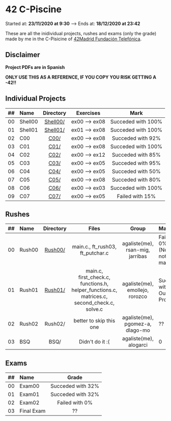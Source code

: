 # 42 C-Piscine

Started at: **23/11/2020 at 9:30** --> Ends at: **18/12/2020 at 23:42**

These are all the inidividual projects, rushes and exams (only the grade) made by me in the C-Pisicine of [42Madrid Fundación Telefónica](https://www.42madrid.com/).

## Disclaimer
**Project PDFs are in Spanish**

**ONLY USE THIS AS A REFERENCE, IF YOU COPY YOU RISK GETTING A -42!!**

## Individual Projects

|  ##  |			Name				|	Directory	|	Exercises			| Mark |
|:----:|:-----------------------------------|:-------------:|:------------------:|:--------------:|
|  00  |Shell00								|	[Shell00/](https://github.com/somedevv/42-C-Piscine/tree/master/Shell00)		| ex00 --> ex08			| Succeded with 100% |
|  01  |Shell01							|	[Shell01/](https://github.com/somedevv/42-Piscine/tree/master/Shell01)		| ex01 --> ex08 | Succeded with 100% |
|  02  |C00								|	[C00/](https://github.com/somedevv/42-C-Piscine/tree/master/C00)		| ex00 --> ex08			| Succeded with 92% |
|  03  |C01					|	[C01/](https://github.com/somedevv/42-C-Piscine/tree/master/C01)		| ex00 --> ex08 | Succeded with 100% |
|  04  |C02					|	[C02/](https://github.com/somedevv/42-C-Piscine/tree/master/C02)		| ex00 --> ex12 | Succeded with 85% |
|  05  |C03					|	[C03/](https://github.com/somedevv/42-C-Piscine/tree/master/C03)		| ex00 --> ex05 | Succeded with 95% |
|  06  |C04					|	[C04/](https://github.com/somedevv/42-C-Piscine/tree/master/C04)		| ex00 --> ex05 | Succeded with 50% |
|  07  |C05					|	[C05/](https://github.com/somedevv/42-C-Piscine/tree/master/C05)		| ex00 --> ex08 | Succeded with 80% |
|  08  |C06					|	[C06/](https://github.com/somedevv/42-C-Piscine/tree/master/C06)		| ex00 --> ex03 | Succeded with 100% |
|  09  |C07					|	[C07/](https://github.com/somedevv/42-C-Piscine/tree/master/C07)		| ex00 --> ex05 | Failed with 15% |

## Rushes

|  ##  |			Name				|	Directory	|	Files			| Group | Mark |
|:----:|:-----------------------------------|:-------------:|:------------------:|:-------------:|:----------|
|  00  |Rush00					|	[Rush00/](https://github.com/somedevv/42-C-Piscine/tree/master/Rush00)		| main.c., ft_rush03, ft_putchar.c	| agaliste(me), rsan-mig, jarribas | Failed with 0% (Negatives not well managed) |
|  01  |Rush01					|	[Rush01/](https://github.com/somedevv/42-C-Piscine/tree/master/Rush01)		| main.c, first_check.c, functions.h, helper_functions.c, matrices.c, second_check.c, solve.c | agaliste(me), emollejo, rorozco | Succeded with 70% + Outstanding Project |
|  02  |Rush02					|	Rush02/		| better to skip this one | agaliste(me), pgomez-a, dlago-mo | ?? |
|  03  |BSQ					|	BSQ/		| Didn't do it :( | agaliste(me), alogarci | 0 |

## Exams

|  ##  |  Name  |	       Grade	      |
|:----:|:-------|:-------------------:|
|  00  | Exam00	|		Succeded with 32%	|
|  01  | Exam01	|		Succeded with 32%	|
|  02  | Exam02	|		Failed with 0%	  |
|  03  | Final Exam |		??	          |
